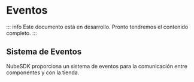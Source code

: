 # Eventos

::: info
Este documento está en desarrollo. Pronto tendremos el contenido completo.
:::

## Sistema de Eventos

NubeSDK proporciona un sistema de eventos para la comunicación entre componentes y con la tienda. 
